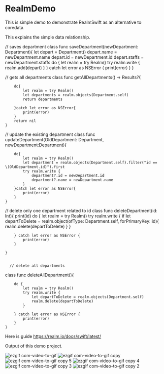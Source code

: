 # RealmDemo


This is simple demo to demonstrate RealmSwift as an alternative to coredata.

This explains the simple data relationship.

// saves department
    class func saveDepartment(newDepartment: Department){
        let depart = Department()
        depart.name = newDepartment.name
        depart.id = newDepartment.id
        depart.staffs = newDepartment.staffs
        do {
            let realm = try Realm()
            try realm.write {
                realm.add(depart)
            }
        } catch let error as NSError {
            print(error)
        }
    }
    
 // gets all departments
   class func getAllDepartments() ->  Results<Department>?{
        
        do{
            let realm = try Realm()
            let departments = realm.objects(Department.self)
            return departments
            
        }catch let error as NSError{
            print(error)
        }
        return nil
    }

 // update the existing department
   class func updateDepartment(OldDepartment: Department, newDepartment:Department){
        
        do{
            let realm = try Realm()
            let department = realm.objects(Department.self).filter("id == \(OldDepartment.id)").first
            try realm.write {
                department?.id = newDepartment.id
                department?.name = newDepartment.name
            }
        }catch let error as NSError{
            print(error)
        }
    }

 // delete only one department related to id
   class func deleteDepartment(id: Int){
        print(id)
        do {
            let realm = try Realm()
            try realm.write {
                if let departToDelete = realm.object(ofType: Department.self, forPrimaryKey: id){
                    realm.delete(departToDelete)
                }
            }
            
        } catch let error as NSError {
            print(error)
        }
        
    }
    
    
      // delete all departments
   class func deleteAllDepartment(){
        
        do {
            let realm = try Realm()
            try realm.write {
                let departToDelete = realm.objects(Department.self)
                realm.delete(departToDelete)
            }
            
        } catch let error as NSError {
            print(error)
        }
    }



Here is guide https://realm.io/docs/swift/latest/

Output of this demo project.

![ezgif com-video-to-gif](https://user-images.githubusercontent.com/28722125/29398197-00322152-8343-11e7-92a2-581f44be1995.gif) ![ezgif com-video-to-gif copy](https://user-images.githubusercontent.com/28722125/29398201-0842b9e2-8343-11e7-9adf-243c6e274f04.gif) ![ezgif com-video-to-gif copy 5](https://user-images.githubusercontent.com/28722125/29398208-0f2ca218-8343-11e7-84b4-7148bb5f2278.gif) ![ezgif com-video-to-gif copy 4](https://user-images.githubusercontent.com/28722125/29398209-11c45bec-8343-11e7-967b-3c7dbfc85684.gif) ![ezgif com-video-to-gif copy 3](https://user-images.githubusercontent.com/28722125/29398212-14d5bf74-8343-11e7-8837-042c2ba97f4d.gif) ![ezgif com-video-to-gif copy 2](https://user-images.githubusercontent.com/28722125/29398218-18246496-8343-11e7-8597-3f4fbe2bee75.gif)
